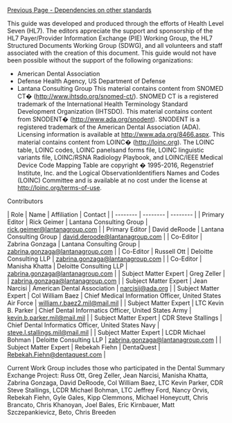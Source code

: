 [Previous Page - Dependencies on other standards](Dependenciesonotherstandards.html)

This guide was developed and produced through the efforts of Health Level Seven (HL7).
The editors appreciate the support and sponsorship of the HL7 Payer/Provider Information Exchange (PIE) Working Group, the HL7 Structured Documents Working Group (SDWG), and all volunteers and staff associated with the creation of this document. This guide would not have been possible without the support of the following organizations:
* American Dental Association
* Defense Health Agency, US Department of Defense
* Lantana Consulting Group
This material contains content from SNOMED CT� (http://www.ihtsdo.org/snomed-ct/). SNOMED CT is a  registered trademark of the International Health Terminology Standard Development Organization (IHTSDO).
This material contains content from SNODENT� (http://www.ada.org/snodent). SNODENT is a registered trademark of the American Dental Association (ADA). Licensing information is available at  http://www.ada.org/8466.aspx.
This material contains content from LOINC� (http://loinc.org). The LOINC table, LOINC codes, LOINC panelsand forms file, LOINC linguistic variants file, LOINC/RSNA Radiology Playbook, and LOINC/IEEE Medical Device Code Mapping Table are copyright � 1995-2016, Regenstrief Institute, Inc. and the Logical ObservationIdentifiers Names and Codes (LOINC) Committee and is available at no cost under the license at http://loinc.org/terms-of-use.

Contributors

| Role | Name | Affiliation | Contact |
| -------- | -------- | -------- |
| Primary Editor     | Rick Geimer     | Lantana Consulting Group     | rick.geimer@lantanagroup.com     |
| Primary Editor     | David deRoode     | Lantana Consulting Group     | david.deroode@lantanagroup.com     |
| Co-Editor     | Zabrina Gonzaga     | Lantana Consulting Group     | zabrina.gonzaga@lantanagroup.com     |
| Co-Editor     | Russell Ott     | Deloitte Consulting LLP     | zabrina.gonzaga@lantanagroup.com     |
| Co-Editor     | Manisha Khatta    | Deloitte Consulting LLP     | zabrina.gonzaga@lantanagroup.com     |
| Subject Matter Expert     | Greg Zeller     |      | zabrina.gonzaga@lantanagroup.com     |
| Subject Matter Expert     | Jean Narcisi     | American Dental Association     | narcisij@ada.org     |
| Subject Matter Expert     | Col William Baez     | Chief Medical Information Officer, United States Air Force     | william.r.baez2.mil@mail.mil     |
| Subject Matter Expert     | LTC Kevin B. Parker     | Chief Dental Informatics Officer, United States Army     | kevin.b.parker.mil@mail.mil     |
| Subject Matter Expert     | CDR Steve Stallings     | Chief Dental Informatics Officer, United States Navy     | steve.l.stallings.mil@mail.mil     |
| Subject Matter Expert     | LCDR Michael Bohman     | Deloitte Consulting LLP     | zabrina.gonzaga@lantanagroup.com     |
| Subject Matter Expert     | Rebekah Fiehn     | DentaQuest     | Rebekah.Fiehn@dentaquest.com     |

Current Work Group includes those who participated in the Dental Summary Exchange Project: Russ Ott, Greg Zeller, Jean Narcisi, Manisha Khatta, Zabrina Gonzaga, David DeRoode, Col William Baez, LTC Kevin Parker, CDR Steve Stallings, LCDR Michael Bohman, LTC Jeffrey Ford, Nancy Orvis, Rebekah Fiehn, Gyle Gales, Kipp Clemmons, Michael Honeycutt, Chris Brancato, Chris Khanoyan, Joel Bales, Eric Kirnbauer, Matt Szczepankievicz, Beto, Chris Breeden
